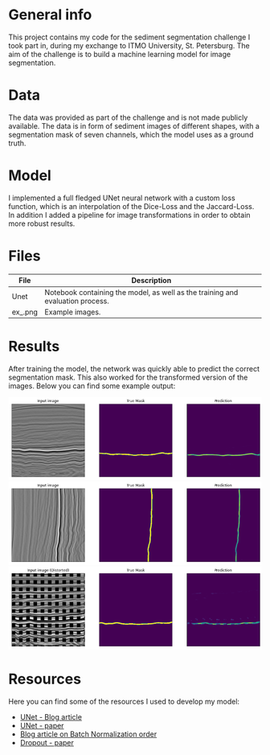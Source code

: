 # General info

This project contains my code for the sediment segmentation challenge I took part in, during my exchange to ITMO University, St. Petersburg. The aim of the challenge is to build a machine learning model for image segmentation.

# Data
The data was provided as part of the challenge and is not made publicly available. The data is in form of sediment images of different shapes, with a segmentation mask of seven channels, which the model uses as a ground truth.

# Model
I implemented a full fledged UNet neural network with a custom loss function, which is an interpolation of the Dice-Loss and the Jaccard-Loss. In addition I added a pipeline for image transformations in order to obtain more robust results.


# Files
| File | Description |
| ---- | ----------- | 
| Unet| Notebook containing the model, as well as the training and evaluation process.|
| ex_.png | Example images. |

# Results
After training the model, the network was quickly able to predict the correct segmentation mask. This also worked for the transformed version of the images. Below you can find some example output:

![Example1](ex1.png)
![Example2](ex2.png)
![Example3](ex3.png)

# Resources
Here you can find some of the resources I used to develop my model:
- [UNet - Blog article](https://towardsdatascience.com/u-net-b229b32b4a71)
- [UNet - paper](https://arxiv.org/pdf/1505.04597.pdf)
- [Blog article on Batch Normalization order](https://www.reddit.com/r/MachineLearning/comments/67gonq/d_batch_normalization_before_or_after_relu/)
- [Dropout - paper](https://www.cs.toronto.edu/~hinton/absps/JMLRdropout.pdf)
